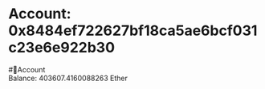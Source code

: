 
Account: 0x8484ef722627bf18ca5ae6bcf031c23e6e922b30
===================================================
  
#📜Account  
Balance: 403607.4160088263 Ether